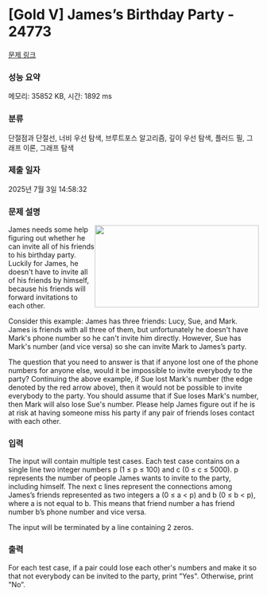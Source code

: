 # [Gold V] James’s Birthday Party - 24773 

[문제 링크](https://www.acmicpc.net/problem/24773) 

### 성능 요약

메모리: 35852 KB, 시간: 1892 ms

### 분류

단절점과 단절선, 너비 우선 탐색, 브루트포스 알고리즘, 깊이 우선 탐색, 플러드 필, 그래프 이론, 그래프 탐색

### 제출 일자

2025년 7월 3일 14:58:32

### 문제 설명

<p><img alt="" src="https://upload.acmicpc.net/028b105f-cfa5-4e3c-9bb9-3b5b0c103d9e/-/preview/" style="width: 330px; height: 165px; float: right;">James needs some help figuring out whether he can invite all of his friends to his birthday party. Luckily for James, he doesn't have to invite all of his friends by himself, because his friends will forward invitations to each other.</p>

<p>Consider this example: James has three friends: Lucy, Sue, and Mark. James is friends with all three of them, but unfortunately he doesn't have Mark's phone number so he can't invite him directly. However, Sue has Mark's number (and vice versa) so she can invite Mark to James’s party.</p>

<p>The question that you need to answer is that if anyone lost one of the phone numbers for anyone else, would it be impossible to invite everybody to the party? Continuing the above example, if Sue lost Mark's number (the edge denoted by the red arrow above), then it would not be possible to invite everybody to the party. You should assume that if Sue loses Mark's number, then Mark will also lose Sue's number. Please help James figure out if he is at risk at having someone miss his party if any pair of friends loses contact with each other.</p>

### 입력 

 <p>The input will contain multiple test cases. Each test case contains on a single line two integer numbers p (1 ≤ p ≤ 100) and c (0 ≤ c ≤ 5000). p represents the number of people James wants to invite to the party, including himself. The next c lines represent the connections among James’s friends represented as two integers a (0 ≤ a < p) and b (0 ≤ b < p), where a is not equal to b. This means that friend number a has friend number b’s phone number and vice versa.</p>

<p>The input will be terminated by a line containing 2 zeros.</p>

### 출력 

 <p>For each test case, if a pair could lose each other's numbers and make it so that not everybody can be invited to the party, print "Yes". Otherwise, print "No”.</p>

